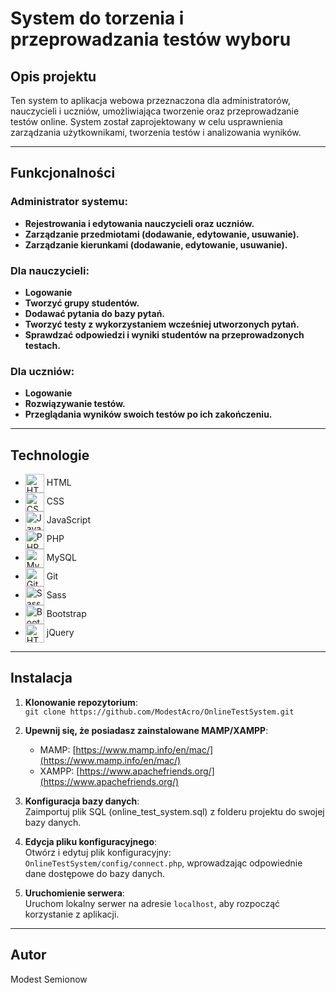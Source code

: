 # System do torzenia i przeprowadzania testów wyboru

## Opis projektu
Ten system to aplikacja webowa przeznaczona dla administratorów, nauczycieli i uczniów, umożliwiająca tworzenie oraz przeprowadzanie testów online. System został zaprojektowany w celu usprawnienia zarządzania użytkownikami, tworzenia testów i analizowania wyników.

---

## Funkcjonalności

### Administrator systemu:
- **Rejestrowania i edytowania nauczycieli oraz uczniów.**
- **Zarządzanie przedmiotami (dodawanie, edytowanie, usuwanie).**
- **Zarządzanie kierunkami (dodawanie, edytowanie, usuwanie).**

### Dla nauczycieli:
- **Logowanie**
- **Tworzyć grupy studentów.**
- **Dodawać pytania do bazy pytań.**
- **Tworzyć testy z wykorzystaniem wcześniej utworzonych pytań.**
- **Sprawdzać odpowiedzi i wyniki studentów na przeprowadzonych testach.**

### Dla uczniów:
- **Logowanie**
- **Rozwiązywanie testów.**
- **Przeglądania wyników swoich testów po ich zakończeniu.**

---

## Technologie
<!-- https://github.com/marwin1991/profile-technology-icons -->

- <img src="https://user-images.githubusercontent.com/25181517/192158954-f88b5814-d510-4564-b285-dff7d6400dad.png" alt="HTML" style="width:30px; vertical-align:middle;"> <span>HTML</span>
- <img src="https://user-images.githubusercontent.com/25181517/183898674-75a4a1b1-f960-4ea9-abcb-637170a00a75.png" alt="CSS" style="width:30px; vertical-align:middle;"> <span>CSS</span>
- <img src="https://user-images.githubusercontent.com/25181517/117447155-6a868a00-af3d-11eb-9cfe-245df15c9f3f.png" alt="JavaScript" style="width:30px; vertical-align:middle;"> <span>JavaScript</span>
- <img src="https://github.com/marwin1991/profile-technology-icons/assets/76662862/dbbc299a-8356-45e4-9d2e-a6c21b4569cf" alt="PHP" style="width:30px; vertical-align:middle;"> <span>PHP</span>
- <img src="https://user-images.githubusercontent.com/25181517/183896128-ec99105a-ec1a-4d85-b08b-1aa1620b2046.png" alt="MySQL" style="width:30px; vertical-align:middle;"> <span>MySQL</span>
- <img src="https://raw.githubusercontent.com/marwin1991/profile-technology-icons/refs/heads/main/icons/git.png" alt="Git" style="width:30px; vertical-align:middle;"> <span>Git</span>
- <img src="https://raw.githubusercontent.com/marwin1991/profile-technology-icons/refs/heads/main/icons/sass.png" alt="Sass" style="width:30px; vertical-align:middle;"> <span>Sass</span>
- <img src="https://raw.githubusercontent.com/marwin1991/profile-technology-icons/refs/heads/main/icons/bootstrap.png" alt="Bootstrap" style="width:30px; vertical-align:middle;"> <span>Bootstrap</span>
- <img src="https://www.google.com/url?sa=i&url=https%3A%2F%2Fworldvectorlogo.com%2Flogo%2Fjquery-1&psig=AOvVaw3A8xmIf0W9JSpCiBswWReV&ust=1740319024607000&source=images&cd=vfe&opi=89978449&ved=0CBQQjRxqFwoTCICHqO2314sDFQAAAAAdAAAAABAQ" alt="HTML" style="width:30px; vertical-align:middle;"> <span>jQuery</span>



---

## Instalacja

1. **Klonowanie repozytorium**:  
   `git clone https://github.com/ModestAcro/OnlineTestSystem.git`

2. **Upewnij się, że posiadasz zainstalowane MAMP/XAMPP**:
   - MAMP: [https://www.mamp.info/en/mac/](https://www.mamp.info/en/mac/)
   - XAMPP: [https://www.apachefriends.org/](https://www.apachefriends.org/)
  
3. **Konfiguracja bazy danych**:  
   Zaimportuj plik SQL (online_test_system.sql) z folderu projektu do swojej bazy danych.

4. **Edycja pliku konfiguracyjnego**:  
   Otwórz i edytuj plik konfiguracyjny:
   `OnlineTestSystem/config/connect.php`, wprowadzając odpowiednie dane dostępowe do bazy danych.

5. **Uruchomienie serwera**:  
   Uruchom lokalny serwer na adresie `localhost`, aby rozpocząć korzystanie z aplikacji.

---

## Autor

Modest Semionow





